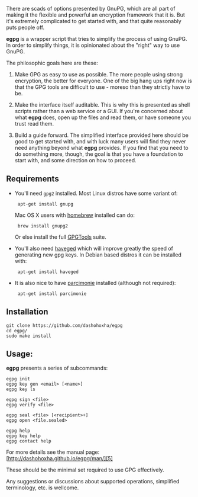 There are scads of options presented by GnuPG, which are all part of
making it the flexible and powerful an encryption framework that it
is. But it's extremely complicated to get started with, and that quite
reasonably puts people off.

**egpg** is a wrapper script that tries to simplify the process of
using GnuPG. In order to simplify things, it is opinionated about the
"right" way to use GnuPG.

The philosophic goals here are these:

1. Make GPG as easy to use as possible. The more people using strong
   encryption, the better for everyone. One of the big hang ups right
   now is that the GPG tools are difficult to use - moreso than they
   strictly have to be.

2. Make the interface itself auditable. This is why this is presented
   as shell scripts rather than a web service or a GUI. If you're
   concerned about what **egpg** does, open up the files and read
   them, or have someone you trust read them.

3. Build a guide forward. The simplified interface provided here
   should be good to get started with, and with luck many users will
   find they never need anything beyond what **egpg** provides. If you
   find that you need to do something more, though, the goal is that
   you have a foundation to start with, and some direction on how to
   proceed.


## Requirements

 - You'll need `gpg2` installed. Most Linux distros have some variant
   of:

        apt-get install gnupg

   Mac OS X users with [homebrew][1] installed can do:

        brew install gnupg2

   Or else install the full [GPGTools][2] suite.

 - You'll also need [haveged][3] which will improve greatly the speed
   of generating new gpg keys. In Debian based distros it can be
   installed with:

        apt-get install haveged

 - It is also nice to have [parcimonie][4] installed (although not
   required):

        apt-get install parcimonie

## Installation

    git clone https://github.com/dashohoxha/egpg
    cd egpg/
    sudo make install

## Usage:

**egpg** presents a series of subcommands:

    egpg init
    egpg key gen <email> [<name>]
    egpg key ls

    egpg sign <file>
    egpg verify <file>

    egpg seal <file> [<recipient>+]
    egpg open <file.sealed>

    egpg help
    egpg key help
    egpg contact help

For more details see the manual page: [http://dashohoxha.github.io/egpg/man/][5]

These should be the minimal set required to use GPG effectively.

Any suggestions or discussions about supported operations, simplified
terminology, etc. is wellcome.


[1]: http://brew.sh/
[2]: https://gpgtools.org/
[3]: http://www.issihosts.com/haveged/
[4]: https://gaffer.ptitcanardnoir.org/intrigeri/code/parcimonie/
[5]: http://dashohoxha.github.io/egpg/man/
